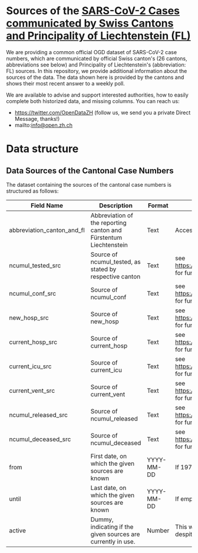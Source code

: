 # Sources of the [SARS-CoV-2 Cases communicated by Swiss Cantons and Principality of Liechtenstein (FL)](https://github.com/openZH/covid_19)
We are providing a common official OGD dataset of SARS-CoV-2 case numbers, which are communicated by official Swiss canton's (26 cantons, abbreviations see below) and Principality of Liechtenstein's (abbreviation: FL) sources. In this repository, we provide additional information about the sources of the data. The data shown here is provided by the cantons and shows their most recent answer to a weekly poll.

We are available to advise and support interested authorities, how to easily complete both historized data, and missing columns. You can reach us:
- https://twitter.com/OpenDataZH (follow us, we send you a private Direct Message, thanks!)
- mailto:info@open.zh.ch

# Data structure

## Data Sources of the Cantonal Case Numbers
The dataset containing the sources of the cantonal case numbers is structured as follows:

| Field Name                 | Description                                                       | Format     | Note                                                                                                                                                                                                                                                                                                                                                                                                                                                                                                                                                  |
|----------------------------|-------------------------------------------------------------------|------------|-------------------------------------------------------------------------------------------------------------------------------------------------------------------------------------------------------------------------------------------------------------------------------------------------------------------------------------------------------------------------------------------------------------------------------------------------------------------------------------------------------------------------------------------------------|
| abbreviation_canton_and_fl | Abbreviation of the reporting canton and Fürstentum Liechtenstein | Text       | Accessible via https://www.parlament.ch/de/%C3%BCber-das-parlament/parlamentsw%C3%B6rterbuch/abkuerzungen                                                                                                                                                                                                                                                                                                                                                                                                                                             |
| ncumul_tested_src          | Source of ncumul_tested, as stated by respective canton           | Text       | see https://github.com/openZH/covid19_sources_caseNumbers/blob/79f359f35e9d5ce09e419c2537bc56aa553d50ff/COVID19_Quellen_Informationen.csv for further information |
| ncumul_conf_src            | Source of ncumul_conf                                             | Text       | see https://github.com/openZH/covid19_sources_caseNumbers/blob/79f359f35e9d5ce09e419c2537bc56aa553d50ff/COVID19_Quellen_Informationen.csv for further information |
| new_hosp_src               | Source of new_hosp                                                | Text       | see https://github.com/openZH/covid19_sources_caseNumbers/blob/79f359f35e9d5ce09e419c2537bc56aa553d50ff/COVID19_Quellen_Informationen.csv for further information                                                                                                                                                                                                                                                                                                      |
| current_hosp_src           | Source of current_hosp                                            | Text       | see https://github.com/openZH/covid19_sources_caseNumbers/blob/79f359f35e9d5ce09e419c2537bc56aa553d50ff/COVID19_Quellen_Informationen.csv for further information                                                                                                                                                                                                                                                                                                      |
| current_icu_src            | Source of current_icu                                             | Text       | see https://github.com/openZH/covid19_sources_caseNumbers/blob/79f359f35e9d5ce09e419c2537bc56aa553d50ff/COVID19_Quellen_Informationen.csv for further information                                                                                                                                                                                                                                                                                                      |
| current_vent_src           | Source of current_vent                                            | Text       | see https://github.com/openZH/covid19_sources_caseNumbers/blob/79f359f35e9d5ce09e419c2537bc56aa553d50ff/COVID19_Quellen_Informationen.csv for further information                                                                                                                                                                                                                                                                                                      |
| ncumul_released_src        | Source of ncumul_released                                         | Text       | see https://github.com/openZH/covid19_sources_caseNumbers/blob/79f359f35e9d5ce09e419c2537bc56aa553d50ff/COVID19_Quellen_Informationen.csv for further information                                                                                                                                                                                                                                                                                                      |
| ncumul_deceased_src        | Source of ncumul_deceased                                         | Text       | see https://github.com/openZH/covid19_sources_caseNumbers/blob/79f359f35e9d5ce09e419c2537bc56aa553d50ff/COVID19_Quellen_Informationen.csv for further information                                                                                                                                                                                                                                                                                                      |
| from                       | First date, on which the given sources are known  | YYYY-MM-DD | If 1970-01-01, the given sources have been known since the first publication of the respective variable                                                                                                                                                                                                                                                                                                                                                                                                                                                    |
| until                      | Last date, on which the given sources are known   | YYYY-MM-DD | If empty, the given sources are known to this date                                                                                                                                                                                                                                                                                                                                                                                                                                                                                                    |
| active                     | Dummy, indicating if the given sources are currently in use.      | Number     | This will be updated once a week according to feedback of the cantons to a questionaire. Therefore the sources given can be indicated as being active, despite having changed already.                                                                                                                                                                                                                                                                                                                                                                |
